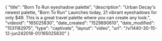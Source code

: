 {
    "title": "Born To Run eyeshadow palette",
    "description": "Urban Decay's newest palette, \"Born To Run\" Launches today, 21 vibrant eyeshadows for only $49. This is a great travel palette where you can create any look.",
    "videoid": "165025830",
    "date_created": "1529890610",
    "date_modified": "1531182975",
    "type": "captivate",
    "layout": "video",
    "url": "\/v\/1440-30-15-12-jun242018-01\/165025830"
}